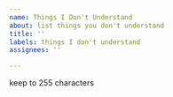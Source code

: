 ```yaml
---
name: Things I Don't Understand
about: list things you don't understand
title: ''
labels: things I don't understand
assignees: ''

---
```


keep to 255 characters
